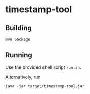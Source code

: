 # timestamp-tool

## Building

    mvn package

## Running
Use the provided shell script `run.sh`.

Alternatively, run

    java -jar target/timestamp-tool.jar
